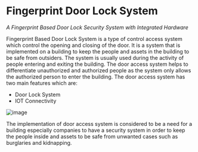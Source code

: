 # Fingerprint Door Lock System
<i>A Fingerprint Based Door Lock Security System with Integrated Hardware</i>

Fingerprint Based Door Lock System is a type of control access system which control the opening and closing of the door. It is a system that is implemented on a building to keep the people and assets in the building to be safe from outsiders. 
The system is usually used during the activity of people entering and exiting the building. The door access system helps to differentiate unauthorized and authorized people as the system only allows the authorized person to enter the building. The door access system has two main features which are:
-	Door Lock System
-	IOT Connectivity


![image](https://user-images.githubusercontent.com/95306965/235371941-f6a8b0d1-af2a-49a7-ac66-bd0014609271.png)

The implementation of door access system is considered to be a need for a building especially companies to have a security system in order to keep the people inside and assets to be safe from unwanted cases such as burglaries and kidnapping.
